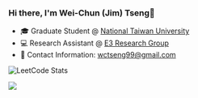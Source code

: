 

### Hi there, I'm Wei-Chun (Jim) Tseng👋

- 🎓 Graduate Student @ [National Taiwan University](https://www.ntu.edu.tw/)
- 💻 Research Assistant @ [E3 Research Group](https://www.e3group.caece.net)
- 📄 Contact Information: wctseng99@gmail.com


![LeetCode Stats](https://leetcard.jacoblin.cool/wctseng99?theme=dark&font=Noto%20Sans%20JP)



![](https://komarev.com/ghpvc/?username=wctseng99)

